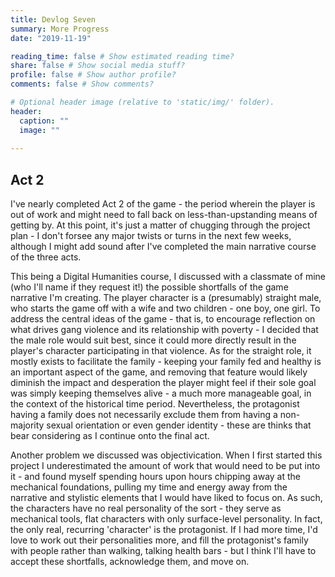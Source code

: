 ```yaml
---
title: Devlog Seven
summary: More Progress
date: "2019-11-19"

reading_time: false # Show estimated reading time?
share: false # Show social media stuff?
profile: false # Show author profile?
comments: false # Show comments?

# Optional header image (relative to 'static/img/' folder).
header:
  caption: ""
  image: ""
 
---  
```

 
## Act 2

I've nearly completed Act 2 of the game - the period wherein the player is out of work and might need to fall back on less-than-upstanding means of getting by. At this point, it's just a matter of chugging through the project plan - I don't forsee any major twists or turns in the next few weeks, although I might add sound after I've completed the main narrative course of the three acts.

This being a Digital Humanities course, I discussed with a classmate of mine (who I'll name if they request it!) the possible shortfalls of the game narrative I'm creating. The player character is a (presumably) straight male, who starts the game off with a wife and two children - one boy, one girl. To address the central ideas of the game - that is, to encourage reflection on what drives gang violence and its relationship with poverty - I decided that the male role would suit best, since it could more directly result in the player's character participating in that violence. As for the straight role, it mostly exists to facilitate the family - keeping your family fed and healthy is an important aspect of the game, and removing that feature would likely diminish the impact and desperation the player might feel if their sole goal was simply keeping themselves alive - a much more manageable goal, in the context of the historical time period. Nevertheless, the protagonist having a family does not necessarily exclude them from having a non-majority sexual orientation or even gender identity - these are thinks that bear considering as I continue onto the final act.

Another problem we discussed was objectivication. When I first started this project I underestimated the amount of work that would need to be put into it - and found myself spending hours upon hours chipping away at the mechanical foundations, pulling my time and energy away from the narrative and stylistic elements that I would have liked to focus on. As such, the characters have no real personality of the sort - they serve as mechanical tools, flat characters with only surface-level personality. In fact, the only real, recurring 'character' is the protagonist. If I had more time, I'd love to work out their personalities more, and fill the protagonist's family with people rather than walking, talking health bars - but I think I'll have to accept these shortfalls, acknowledge them, and move on.
